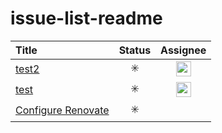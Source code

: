 # issue-list-readme

<!-- issueTable -->

| Title                                                                                                    |         Status          |                                   Assignee                                   |
| :------------------------------------------------------------------------------------------------------- | :---------------------: | :--------------------------------------------------------------------------: |
| <a href="https://api.github.com/repos/seed-of-apricot/issue-list-readme/issues/3">test2</a>              | :eight_spoked_asterisk: | <img src="https://avatars1.githubusercontent.com/u/26666870?v=4" width="24"> |
| <a href="https://api.github.com/repos/seed-of-apricot/issue-list-readme/issues/2">test</a>               | :eight_spoked_asterisk: | <img src="https://avatars1.githubusercontent.com/u/26666870?v=4" width="24"> |
| <a href="https://api.github.com/repos/seed-of-apricot/issue-list-readme/issues/1">Configure Renovate</a> | :eight_spoked_asterisk: |                                                                              |

<!-- issueTable -->
